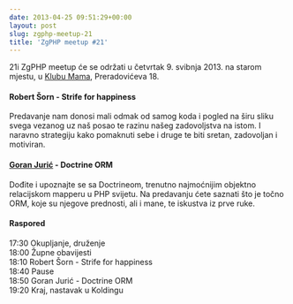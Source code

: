 ```yaml
---
date: 2013-04-25 09:51:29+00:00
layout: post
slug: zgphp-meetup-21
title: 'ZgPHP meetup #21'
---
```


21i ZgPHP meetup će se održati u četvrtak 9. svibnja 2013. na starom mjestu, u [Klubu Mama](http://www.mi2.hr/), Preradovićeva 18.

#### Robert Šorn - Strife for happiness

Predavanje nam donosi mali odmak od samog koda i pogled na širu sliku svega
vezanog uz naš posao te razinu našeg zadovoljstva na istom. I naravno strategiju
kako pomaknuti sebe i druge te biti sretan, zadovoljan i motiviran.

#### [Goran Jurić](https://twitter.com/goran_juric) - Doctrine ORM

Dođite i upoznajte se sa Doctrineom, trenutno najmoćnijim objektno relacijskom
mapperu u PHP svijetu. Na predavanju ćete saznati što je točno ORM, koje su
njegove prednosti, ali i mane, te iskustva iz prve ruke.

#### Raspored

17:30 Okupljanje, druženje<br />
18:00 Župne obavijesti<br />
18:10 Robert Šorn - Strife for happiness<br />
18:40 Pause<br />
18:50 Goran Jurić - Doctrine ORM<br />
19:20 Kraj, nastavak u Koldingu
